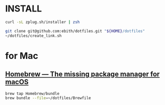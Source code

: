 # INSTALL
``` sh
curl -sL zplug.sh/installer | zsh

git clone git@github.com:ebith/dotfiles.git "${HOME}/dotfiles"
~/dotfiles/create_link.sh
```

# for Mac
## [Homebrew — The missing package manager for macOS](http://brew.sh/)
``` sh
brew tap Homebrew/bundle
brew bundle --file=~/dotfiles/Brewfile
```
